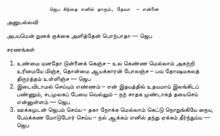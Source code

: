 

                  ஜெப சிந்தை எனில் தாரும், தேவா  – என்னை
   
அனுபல்லவி

 அபயமென் றுனக் குக்கை
 அளித்தேன் பொற்பாதா — ஜெப
             
சரணங்கள்
1. உண்மை மனதோ டுன்னைக் கெஞ்ச – உல
 கெண்ண மெல்லாம் அகற்றி உரிமையே மிஞ்ச,
 தொன்மை ஆயக்காரன் போலஞ்ச – பவ 
 தோஷமகலத் திருரத்தம் உள்ளிஞ்ச — ஜெப 
 2. இடைவிடாமல் செய்யும் எண்ணம் – என் 
 இதயத்தில் உதயமாய் இலங்கிடப் பண்ணும்,
 சடமுலகப் பேயை வெல்லும் – நற் 
 சாதக முண்டாகத் தயைசெய் என்னுள்ளம் — ஜெப
 3. ஊக்கமுடன் ஜெபம் செய்ய – தகா 
 நோக்க மெல்லாம் கெட்டு நொறுங்கியே நைய,
 பேய்க்கண மோடுபோர் செய்ய – நல்
 ஆக்கம் எனில் தந்து ஏக்கம் தீர்ந்துய்ய — ஜெப


